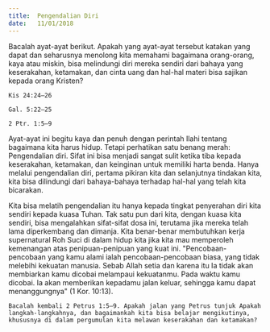 ```yaml
---
title:  Pengendalian Diri
date:   11/01/2018
---
```


Bacalah ayat-ayat berikut. Apakah yang ayat-ayat tersebut katakan yang dapat dan seharusnya menolong kita memahami bagaimana orang-orang, kaya atau miskin, bisa melindungi diri mereka sendiri dari bahaya yang keserakahan, ketamakan, dan cinta uang dan hal-hal materi bisa sajikan kepada orang Kristen?
  

`Kis 24:24–26`

`Gal. 5:22–25`

`2 Ptr. 1:5–9`

Ayat-ayat ini begitu kaya dan penuh dengan perintah Ilahi tentang bagaimana kita harus hidup. Tetapi perhatikan satu benang merah: Pengendalian diri. Sifat ini bisa menjadi sangat sulit ketika tiba kepada keserakahan, ketamakan, dan keinginan untuk memiliki harta benda. Hanya melalui pengendalian diri, pertama pikiran kita dan selanjutnya tindakan kita, kita bisa dilindungi dari bahaya-bahaya terhadap hal-hal yang telah kita bicarakan.

Kita bisa melatih pengendalian itu hanya kepada tingkat penyerahan diri kita sendiri kepada kuasa Tuhan. Tak satu pun dari kita, dengan kuasa kita sendiri, bisa mengalahkan sifat-sifat dosa ini, terutama jika mereka telah lama diperkembang dan dimanja. Kita benar-benar membutuhkan kerja supernatural Roh Suci di dalam hidup kita jika kita mau memperoleh kemenangan atas penipuan-penipuan yang kuat ini. "Pencobaan-pencobaan yang kamu alami ialah pencobaan-pencobaan biasa, yang tidak melebihi kekuatan manusia. Sebab Allah setia dan karena itu Ia tidak akan membiarkan kamu dicobai melampaui kekuatanmu. Pada waktu kamu dicobai. Ia akan memberikan kepadamu jalan keluar, sehingga kamu dapat menanggungnya" (1 Kor. 10:13).

`Bacalah kembali 2 Petrus 1:5–9. Apakah jalan yang Petrus tunjuk Apakah langkah-langkahnya, dan bagaimankah kita bisa belajar mengikutinya, khususnya di dalam pergumulan kita melawan keserakahan dan ketamakan?`